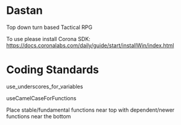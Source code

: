 # Dastan
Top down turn based Tactical RPG

To use please install Corona SDK: https://docs.coronalabs.com/daily/guide/start/installWin/index.html



# Coding Standards

use_underscores_for_variables

useCamelCaseForFunctions

Place stable/fundamental functions near top with dependent/newer functions near the bottom
